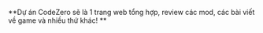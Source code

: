 **Dự án CodeZero sẽ là 1 trang web tổng hợp, review các mod, các bài viết về game và nhiều thứ khác!
**
